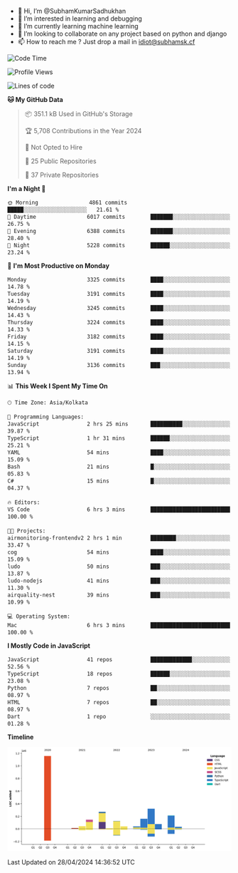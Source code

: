 - 👋 Hi, I’m @SubhamKumarSadhukhan
- 👀 I’m interested in learning and debugging
- 🌱 I’m currently learning machine learning
- 💞️ I’m looking to collaborate on any project based on python and django
- 📫 How to reach me ?
      Just drop a mail in idiot@subhamsk.cf

<!---
SubhamKumarSadhukhan/SubhamKumarSadhukhan is a ✨ special ✨ repository because its `README.md` (this file) appears on your GitHub profile.
You can click the Preview link to take a look at your changes.
--->


<!--START_SECTION:waka-->
![Code Time](http://img.shields.io/badge/Code%20Time-2%2C138%20hrs%2039%20mins-blue)

![Profile Views](http://img.shields.io/badge/Profile%20Views-0-blue)

![Lines of code](https://img.shields.io/badge/From%20Hello%20World%20I%27ve%20Written-2.6%20million%20lines%20of%20code-blue)

**🐱 My GitHub Data** 

> 📦 351.1 kB Used in GitHub's Storage 
 > 
> 🏆 5,708 Contributions in the Year 2024
 > 
> 🚫 Not Opted to Hire
 > 
> 📜 25 Public Repositories 
 > 
> 🔑 37 Private Repositories 
 > 
**I'm a Night 🦉** 

```text
🌞 Morning                4861 commits        █████░░░░░░░░░░░░░░░░░░░░   21.61 % 
🌆 Daytime                6017 commits        ███████░░░░░░░░░░░░░░░░░░   26.75 % 
🌃 Evening                6388 commits        ███████░░░░░░░░░░░░░░░░░░   28.40 % 
🌙 Night                  5228 commits        ██████░░░░░░░░░░░░░░░░░░░   23.24 % 
```
📅 **I'm Most Productive on Monday** 

```text
Monday                   3325 commits        ████░░░░░░░░░░░░░░░░░░░░░   14.78 % 
Tuesday                  3191 commits        ████░░░░░░░░░░░░░░░░░░░░░   14.19 % 
Wednesday                3245 commits        ████░░░░░░░░░░░░░░░░░░░░░   14.43 % 
Thursday                 3224 commits        ████░░░░░░░░░░░░░░░░░░░░░   14.33 % 
Friday                   3182 commits        ████░░░░░░░░░░░░░░░░░░░░░   14.15 % 
Saturday                 3191 commits        ████░░░░░░░░░░░░░░░░░░░░░   14.19 % 
Sunday                   3136 commits        ███░░░░░░░░░░░░░░░░░░░░░░   13.94 % 
```


📊 **This Week I Spent My Time On** 

```text
🕑︎ Time Zone: Asia/Kolkata

💬 Programming Languages: 
JavaScript               2 hrs 25 mins       ██████████░░░░░░░░░░░░░░░   39.87 % 
TypeScript               1 hr 31 mins        ██████░░░░░░░░░░░░░░░░░░░   25.21 % 
YAML                     54 mins             ████░░░░░░░░░░░░░░░░░░░░░   15.09 % 
Bash                     21 mins             █░░░░░░░░░░░░░░░░░░░░░░░░   05.83 % 
C#                       15 mins             █░░░░░░░░░░░░░░░░░░░░░░░░   04.37 % 

🔥 Editors: 
VS Code                  6 hrs 3 mins        █████████████████████████   100.00 % 

🐱‍💻 Projects: 
airmonitoring-frontendv2 2 hrs 1 min         ████████░░░░░░░░░░░░░░░░░   33.47 % 
cog                      54 mins             ████░░░░░░░░░░░░░░░░░░░░░   15.09 % 
ludo                     50 mins             ███░░░░░░░░░░░░░░░░░░░░░░   13.87 % 
ludo-nodejs              41 mins             ███░░░░░░░░░░░░░░░░░░░░░░   11.30 % 
airquality-nest          39 mins             ███░░░░░░░░░░░░░░░░░░░░░░   10.99 % 

💻 Operating System: 
Mac                      6 hrs 3 mins        █████████████████████████   100.00 % 
```

**I Mostly Code in JavaScript** 

```text
JavaScript               41 repos            █████████████░░░░░░░░░░░░   52.56 % 
TypeScript               18 repos            ██████░░░░░░░░░░░░░░░░░░░   23.08 % 
Python                   7 repos             ██░░░░░░░░░░░░░░░░░░░░░░░   08.97 % 
HTML                     7 repos             ██░░░░░░░░░░░░░░░░░░░░░░░   08.97 % 
Dart                     1 repo              ░░░░░░░░░░░░░░░░░░░░░░░░░   01.28 % 
```



**Timeline**

![Lines of Code chart](https://raw.githubusercontent.com/SubhamKumarSadhukhan/SubhamKumarSadhukhan/main/assets/bar_graph.png)


 Last Updated on 28/04/2024 14:36:52 UTC
<!--END_SECTION:waka-->
